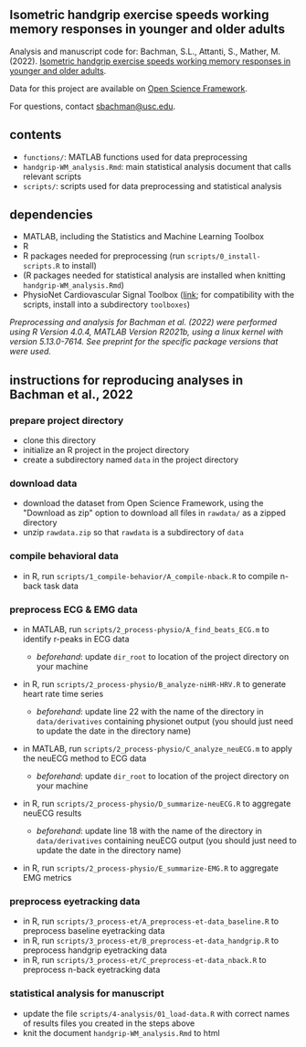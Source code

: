 ## Isometric handgrip exercise speeds working memory responses in younger and older adults

Analysis and manuscript code for: Bachman, S.L., Attanti, S., Mather, M. (2022). [Isometric handgrip exercise speeds working memory responses in younger and older adults](https://doi.org/10.31234/osf.io/2bpn3).

Data for this project are available on [Open Science Framework](https://osf.io/m46q8/).

For questions, contact [sbachman@usc.edu](mailto:sbachman@usc.edu).

## contents

- `functions/`: MATLAB functions used for data preprocessing
- `handgrip-WM_analysis.Rmd`: main statistical analysis document that calls relevant scripts
- `scripts/`: scripts used for data preprocessing and statistical analysis

## dependencies
- MATLAB, including the Statistics and Machine Learning Toolbox
- R
- R packages needed for preprocessing (run `scripts/0_install-scripts.R` to install)
- (R packages needed for statistical analysis are installed when knitting `handgrip-WM_analysis.Rmd`)
- PhysioNet Cardiovascular Signal Toolbox ([link](https://github.com/cliffordlab/PhysioNet-Cardiovascular-Signal-Toolbox); for compatibility with the scripts, install into a subdirectory `toolboxes`)

*Preprocessing and analysis for Bachman et al. (2022) were performed using R Version 4.0.4, MATLAB Version R2021b, using a linux kernel with version 5.13.0-7614. See preprint for the specific package versions that were used.*

## instructions for reproducing analyses in Bachman et al., 2022

### prepare project directory

- clone this directory
- initialize an R project in the project directory
- create a subdirectory named `data` in the project directory

### download data

- download the dataset from Open Science Framework, using the "Download as zip" option to download all files in `rawdata/` as a zipped directory
- unzip `rawdata.zip` so that `rawdata` is a subdirectory of `data`

### compile behavioral data

- in R, run `scripts/1_compile-behavior/A_compile-nback.R` to compile n-back task data

### preprocess ECG & EMG data

- in MATLAB, run `scripts/2_process-physio/A_find_beats_ECG.m` to identify r-peaks in ECG data
	- *beforehand*: update `dir_root` to location of the project directory on your machine

- in R, run `scripts/2_process-physio/B_analyze-niHR-HRV.R` to generate heart rate time series
	- *beforehand*: update line 22 with the name of the directory in `data/derivatives` containing physionet output (you should just need to update the date in the directory name)
	
- in MATLAB, run `scripts/2_process-physio/C_analyze_neuECG.m` to apply the neuECG method to ECG data
	- *beforehand*: update `dir_root` to location of the project directory on your machine
	
- in R, run `scripts/2_process-physio/D_summarize-neuECG.R` to aggregate neuECG results
  - *beforehand*: update line 18 with the name of the directory in `data/derivatives` containing neuECG output (you should just need to update the date in the directory name)

- in R, run `scripts/2_process-physio/E_summarize-EMG.R` to aggregate EMG metrics

### preprocess eyetracking data

- in R, run `scripts/3_process-et/A_preprocess-et-data_baseline.R` to preprocess baseline eyetracking data
- in R, run `scripts/3_process-et/B_preprocess-et-data_handgrip.R` to preprocess handgrip eyetracking data
- in R, run `scripts/3_process-et/C_preprocess-et-data_nback.R` to preprocess n-back eyetracking data

### statistical analysis for manuscript

- update the file `scripts/4-analysis/01_load-data.R` with correct names of results files you created in the steps above
- knit the document `handgrip-WM_analysis.Rmd` to html
